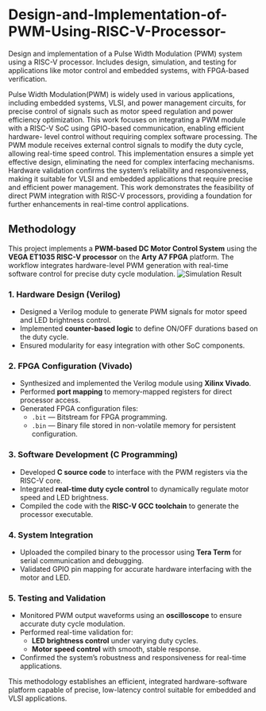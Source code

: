 # Design-and-Implementation-of-PWM-Using-RISC-V-Processor-
Design and implementation of a Pulse Width Modulation (PWM) system using a RISC-V processor. Includes design, simulation, and testing for applications like motor control and embedded systems, with FPGA-based verification.


Pulse Width Modulation(PWM) is widely used in 
various applications, including embedded systems, VLSI, and 
power management circuits, for precise control of signals such as 
motor speed regulation and power efficiency optimization. This 
work focuses on integrating a PWM module with a RISC-V SoC 
using GPIO-based communication, enabling efficient hardware- 
level control without requiring complex software processing. The 
PWM module receives external control signals to modify the 
duty cycle, allowing real-time speed control. This implementation 
ensures a simple yet effective design, eliminating the need for 
complex interfacing mechanisms. Hardware validation confirms 
the system’s reliability and responsiveness, making it suitable 
for VLSI and embedded applications that require precise and 
efficient power management. This work demonstrates the feasibility of direct PWM integration with RISC-V processors, 
providing a foundation for further enhancements in real-time 
control applications.


## Methodology

This project implements a **PWM-based DC Motor Control System** using the **VEGA ET1035 RISC-V processor** on the **Arty A7 FPGA** platform. The workflow integrates hardware-level PWM generation with real-time software control for precise duty cycle modulation.
![Simulation Result](slide_sim.png)

### 1. Hardware Design (Verilog)
- Designed a Verilog module to generate PWM signals for motor speed and LED brightness control.  
- Implemented **counter-based logic** to define ON/OFF durations based on the duty cycle.  
- Ensured modularity for easy integration with other SoC components.

### 2. FPGA Configuration (Vivado)
- Synthesized and implemented the Verilog module using **Xilinx Vivado**.  
- Performed **port mapping** to memory-mapped registers for direct processor access.  
- Generated FPGA configuration files:
  - `.bit` — Bitstream for FPGA programming.  
  - `.bin` — Binary file stored in non-volatile memory for persistent configuration.

### 3. Software Development (C Programming)
- Developed **C source code** to interface with the PWM registers via the RISC-V core.  
- Integrated **real-time duty cycle control** to dynamically regulate motor speed and LED brightness.  
- Compiled the code with the **RISC-V GCC toolchain** to generate the processor executable.

### 4. System Integration
- Uploaded the compiled binary to the processor using **Tera Term** for serial communication and debugging.  
- Validated GPIO pin mapping for accurate hardware interfacing with the motor and LED.  

### 5. Testing and Validation
- Monitored PWM output waveforms using an **oscilloscope** to ensure accurate duty cycle modulation.  
- Performed real-time validation for:
  - **LED brightness control** under varying duty cycles.  
  - **Motor speed control** with smooth, stable response.  
- Confirmed the system’s robustness and responsiveness for real-time applications.

This methodology establishes an efficient, integrated hardware-software platform capable of precise, low-latency control suitable for embedded and VLSI applications.

